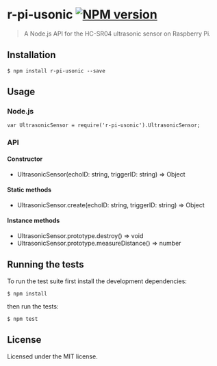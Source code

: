 # r-pi-usonic [![NPM version](https://badge.fury.io/js/r-pi-usonic.png)](https://badge.fury.io/js/r-pi-usonic)

> A Node.js API for the HC-SR04 ultrasonic sensor on Raspberry Pi.

## Installation

    $ npm install r-pi-usonic --save

## Usage

### Node.js

    var UltrasonicSensor = require('r-pi-usonic').UltrasonicSensor;

### API

#### Constructor

* UltrasonicSensor(echoID: string, triggerID: string) => Object

#### Static methods

* UltrasonicSensor.create(echoID: string, triggerID: string) => Object

#### Instance methods

* UltrasonicSensor.prototype.destroy() => void
* UltrasonicSensor.prototype.measureDistance() => number

## Running the tests

To run the test suite first install the development dependencies:

    $ npm install

then run the tests:

    $ npm test

## License

Licensed under the MIT license.
